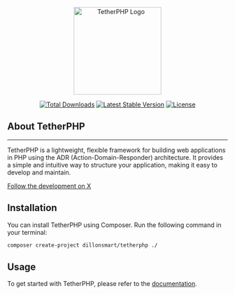 <p align="center"><a href="https://tetherphp.com" target="_blank"><img src="https://tetherphp.com/Tetherpant400.png" width="200" alt="TetherPHP Logo"></a></p>
<p align="center">
<a href="https://packagist.org/packages/dillonsmart/tetherphp"><img src="https://img.shields.io/packagist/dt/dillonsmart/tetherphp" alt="Total Downloads"></a>
<a href="https://packagist.org/packages/dillonsmart/tetherphp"><img src="https://img.shields.io/packagist/v/dillonsmart/tetherphp" alt="Latest Stable Version"></a>
<a href="https://packagist.org/packages/dillonsmart/tetherphp"><img src="https://img.shields.io/packagist/l/dillonsmart/tetherphp" alt="License"></a>
</p>

## About TetherPHP

-----------
TetherPHP is a lightweight, flexible framework for building web applications in PHP using the ADR (Action-Domain-Responder) architecture. It provides a simple and intuitive way to structure your application, making it easy to develop and maintain.

[Follow the development on X](https://x.com/dillon_smart)

## Installation
You can install TetherPHP using Composer. Run the following command in your terminal:

```bash
composer create-project dillonsmart/tetherphp ./
```

## Usage
To get started with TetherPHP, please refer to the [documentation](https://tetherphp.com/docs).